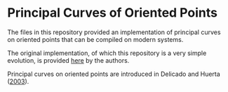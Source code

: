 # Principal Curves of Oriented Points

The files in this repository provided an implementation of principal curves on oriented points that can be compiled on modern systems.

The original implementation, of which this repository is a very simple evolution, is provided [here](https://www-eio.upc.es/~delicado/PCOP/index.html) by the authors.

Principal curves on oriented points are introduced in Delicado and Huerta ([2003](https://link.springer.com/article/10.1007/s001800300145)).
